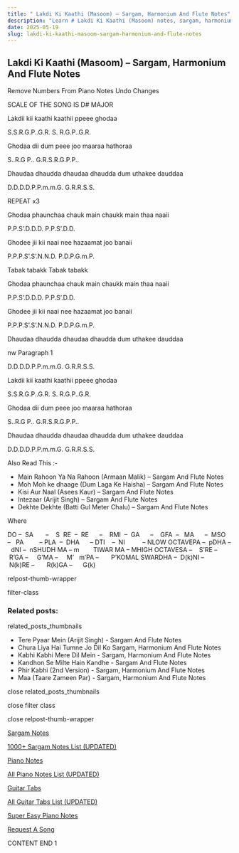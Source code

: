```yaml
---
title: " Lakdi Ki Kaathi (Masoom) – Sargam, Harmonium And Flute Notes"
description: "Learn # Lakdi Ki Kaathi (Masoom) notes, sargam, harmonium notations and flute notes. Easy step-by-step tutorial for beginners."
date: 2025-05-19
slug: lakdi-ki-kaathi-masoom-sargam-harmonium-and-flute-notes
---
```


## Lakdi Ki Kaathi (Masoom) – Sargam, Harmonium And Flute Notes

Remove Numbers From Piano Notes
Undo Changes

SCALE OF THE SONG IS D# MAJOR

Lakdii kii kaathi kaathii ppeee ghodaa

S.S.R.G.P..G.R. S. R.G.P..G.R.

Ghodaa dii dum peee joo maaraa hathoraa

S..R.G P.. G.R.S.R.G.P.P..

Dhaudaa dhaudda dhaudaa dhaudda dum uthakee dauddaa

D.D.D.D.P.P.m.m.G. G.R.R.S.S.

REPEAT x3

Ghodaa phaunchaa chauk main chaukk main thaa naaii

P.P.S’.D.D.D. P.P.S’.D.D.

Ghodee jii kii naai nee hazaamat joo banaii

P.P.P.S’.S’.N.N.D. P.D.P.G.m.P.

Tabak tabakk Tabak tabakk

Ghodaa phaunchaa chauk main chaukk main thaa naaii

P.P.S’.D.D.D. P.P.S’.D.D.

Ghodee jii kii naai nee hazaamat joo banaii

P.P.P.S’.S’.N.N.D. P.D.P.G.m.P.

Dhaudaa dhaudda dhaudaa dhaudda dum uthakee dauddaa

nw Paragraph 1

D.D.D.D.P.P.m.m.G. G.R.R.S.S.

Lakdii kii kaathi kaathii ppeee ghodaa

S.S.R.G.P..G.R. S. R.G.P..G.R.

Ghodaa dii dum peee joo maaraa hathoraa

S..R.G P.. G.R.S.R.G.P.P..

Dhaudaa dhaudda dhaudaa dhaudda dum uthakee dauddaa

D.D.D.D.P.P.m.m.G. G.R.R.S.S.

Also Read This :-

- Main Rahoon Ya Na Rahoon (Armaan Malik) – Sargam And Flute Notes
- Moh Moh ke dhaage (Dum Laga Ke Haisha) – Sargam And Flute Notes
- Kisi Aur Naal (Asees Kaur) – Sargam And Flute Notes
- Intezaar (Arijit Singh) – Sargam And Flute Notes
- Dekhte Dekhte (Batti Gul Meter Chalu) – Sargam And Flute Notes

Where

DO –  SA       –    S  RE  –  RE      –    RMI  –  GA      –    GFA  –   MA      –  MSO  –   PA         – PLA  –  DHA      – DTI    –  NI          – NLOW OCTAVEPA –  pDHA –  dNI –  nSHUDH MA – m        TIWAR MA – MHIGH OCTAVESA –    S’RE –     R’GA –     G’MA –     M’   m’PA –       P’KOMAL SWARDHA –  D(k)NI –       N(k)RE –       R(k)GA –      G(k)

relpost-thumb-wrapper

filter-class

### Related posts:

related_posts_thumbnails

- Tere Pyaar Mein (Arijit Singh) - Sargam And Flute Notes
- Chura Liya Hai Tumne Jo Dil Ko Sargam, Harmonium And Flute Notes
- Kabhi Kabhi Mere Dil Mein - Sargam, Harmonium And Flute Notes
- Kandhon Se Milte Hain Kandhe - Sargam And Flute Notes
- Phir Kabhi (2nd Version) - Sargam, Harmonium And Flute Notes
- Maa (Taare Zameen Par) - Sargam, Harmonium And Flute Notes

close related_posts_thumbnails

close filter class

close relpost-thumb-wrapper

[Sargam Notes](/sargam-notes.html)

[1000+ Sargam Notes List (UPDATED)](/all-songs-list-sargam-notes.html)

[Piano Notes](/piano-notes.html)

[All Piano Notes List (UPDATED)](/all-songs-list-piano-notes.html)

[Guitar Tabs](/guitar-tabs.html)

[All Guitar Tabs List (UPDATED)](/all-songs-list-guitar-tabs.html)

[Super Easy Piano Notes](https://studywall.in/)

[Request A Song](/request-a-song.html)

CONTENT END 1
